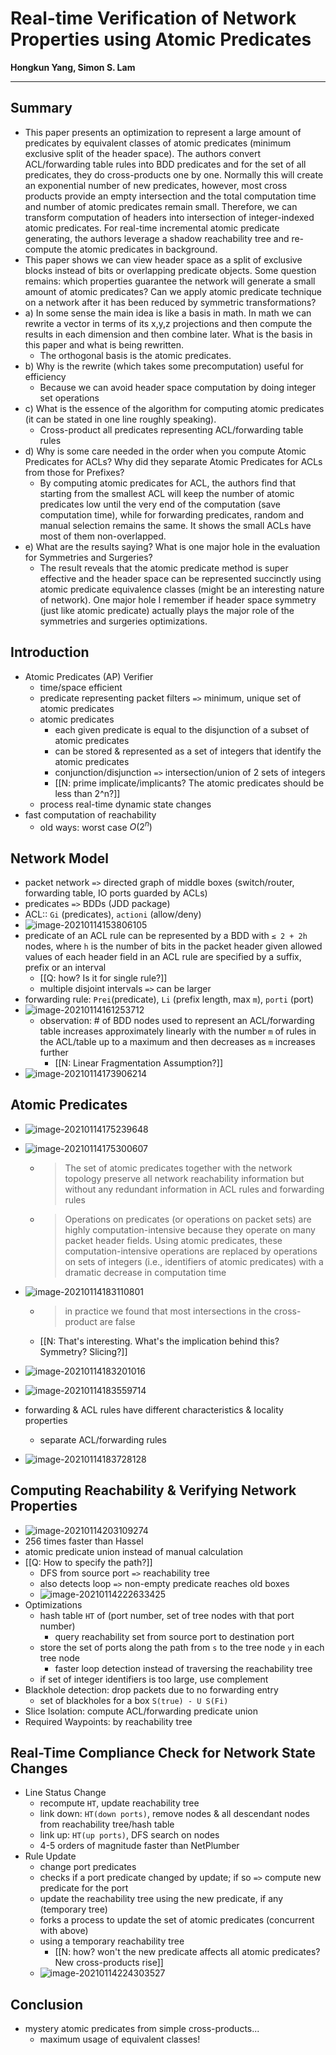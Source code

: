 # Real-time Verification of Network Properties using Atomic Predicates  

**Hongkun Yang, Simon S. Lam**

---

## Summary

* This paper presents an optimization to represent a large amount of predicates by equivalent classes of atomic predicates (minimum exclusive split of the header space). The authors convert ACL/forwarding table rules into BDD predicates and for the set of all predicates, they do cross-products one by one. Normally this will create an exponential number of new predicates, however, most cross products provide an empty intersection and the total computation time and number of atomic predicates remain small. Therefore, we can transform computation of headers into intersection of integer-indexed atomic predicates. For real-time incremental atomic predicate generating, the authors leverage a shadow reachability tree and re-compute the atomic predicates in background.
* This paper shows we can view header space as a split of exclusive blocks instead of bits or overlapping predicate objects. Some question remains: which properties guarantee the network will generate a small amount of atomic predicates? Can we apply atomic predicate technique on a network after it has been reduced by symmetric transformations?
* a) In some sense the main idea is like a basis in math. In math we can rewrite a vector in terms of its x,y,z projections and then compute the results in each dimension and then combine later. What is the basis in this paper and what is being rewritten.
  * The orthogonal basis is the atomic predicates.
* b) Why is the rewrite (which takes some precomputation) useful for efficiency
  * Because we can avoid header space computation by doing integer set operations
* c) What is the essence of the algorithm for computing atomic predicates (it can be stated in one line roughly speaking).
  * Cross-product all predicates representing ACL/forwarding table rules
* d) Why is some care needed in the order when you compute Atomic Predicates for ACLs? Why did they separate Atomic Predicates for ACLs from those for Prefixes?
  * By computing atomic predicates for ACL, the authors find that starting from the smallest ACL will keep the number of atomic predicates low until the very end of the computation (save computation time), while for forwarding predicates, random and manual selection remains the same. It shows the small ACLs have most of them non-overlapped.
* e) What are the results saying? What is one major hole in the evaluation for Symmetries and Surgeries?
  * The result reveals that the atomic predicate method is super effective and the header space can be represented succinctly using atomic predicate equivalence classes (might be an interesting nature of network). One major hole I remember if header space symmetry (just like atomic predicate) actually plays the major role of the symmetries and surgeries optimizations.





## Introduction

* Atomic Predicates (AP) Verifier  
  * time/space efficient
  * predicate representing packet filters `=>` minimum, unique set of atomic predicates
  * atomic predicates
    * each given predicate is equal to the disjunction of a subset of atomic predicates
    * can be stored & represented as a set of integers that identify the atomic predicates
    * conjunction/disjunction `=>` intersection/union of 2 sets of integers
    * [[N: prime implicate/implicants? The atomic predicates should be less than 2^n?]]
  * process real-time dynamic state changes
* fast computation of reachability
  * old ways: worst case $O(2^n)$



## Network Model

* packet network `=>` directed graph of middle boxes (switch/router, forwarding table, IO ports guarded by ACLs)
* predicates `=>` BDDs (JDD package)
* ACL:: `Gi` (predicates), `actioni` (allow/deny)
* ![image-20210114153806105](verification_atomic_predicate.assets/image-20210114153806105.png)
* predicate of an ACL rule can be represented by a BDD with `≤ 2 + 2h` nodes, where `h` is the number of bits in the packet header given allowed values of each header field in an ACL rule are specified by a suffix, prefix or an interval  
  * [[Q: how? Is it for single rule?]]
  * multiple disjoint intervals `=>` can be larger
* forwarding rule: `Prei`(predicate), `Li` (prefix length, max `m`), `porti` (port)
* ![image-20210114161253712](verification_atomic_predicate.assets/image-20210114161253712.png)
  * observation: \# of BDD nodes used to represent an ACL/forwarding table increases approximately linearly with the number `m` of rules in the ACL/table up to a maximum and then decreases as `m` increases further
    * [[N: Linear Fragmentation Assumption?]]
* ![image-20210114173906214](verification_atomic_predicate.assets/image-20210114173906214.png)



## Atomic Predicates

* ![image-20210114175239648](verification_atomic_predicate.assets/image-20210114175239648.png)

* ![image-20210114175300607](verification_atomic_predicate.assets/image-20210114175300607.png)

  * > The set of atomic predicates together with the network topology preserve all network reachability information but without any redundant information in ACL rules and forwarding rules  

  * >  Operations on predicates (or operations on packet sets) are highly computation-intensive because they operate on many packet header fields. Using atomic predicates, these computation-intensive operations are replaced by operations on sets of integers (i.e., identifiers of atomic predicates) with a dramatic decrease in computation time  

* ![image-20210114183110801](verification_atomic_predicate.assets/image-20210114183110801.png)

  * > in practice we found that most intersections in the cross-product are false 

  * [[N: That's interesting. What's the implication behind this? Symmetry? Slicing?]]

* ![image-20210114183201016](verification_atomic_predicate.assets/image-20210114183201016.png)

* ![image-20210114183559714](verification_atomic_predicate.assets/image-20210114183559714.png)

* forwarding & ACL rules have different characteristics & locality properties

  * separate ACL/forwarding rules

* ![image-20210114183728128](verification_atomic_predicate.assets/image-20210114183728128.png)



## Computing Reachability & Verifying Network Properties

* ![image-20210114203109274](verification_atomic_predicate.assets/image-20210114203109274.png)
* 256 times faster than Hassel
* atomic predicate union instead of manual calculation
* [[Q: How to specify the path?]]
  * DFS from source port `=>` reachability tree
  * also detects loop `=>` non-empty predicate reaches old boxes
  * ![image-20210114222633425](verification_atomic_predicate.assets/image-20210114222633425.png)
* Optimizations
  * hash table `HT` of (port number, set of tree nodes with that port number)
    * query reachability set from source port to destination port
  * store the set of ports along the path from `s` to the tree node `y` in each tree node
    * faster loop detection instead of traversing the reachability tree
  * if set of integer identifiers is too large, use complement
* Blackhole detection: drop packets due to no forwarding entry
  * set of blackholes for a box `S(true) - U S(Fi)`
* Slice Isolation: compute ACL/forwarding predicate union
* Required Waypoints: by reachability tree



## Real-Time Compliance Check for Network State Changes

* Line Status Change
  * recompute `HT`, update reachability tree
  * link down: `HT(down ports)`, remove nodes & all descendant nodes from reachability tree/hash table
  * link up: `HT(up ports)`, DFS search on nodes
  * 4-5 orders of magnitude faster than NetPlumber
* Rule Update
  * change port predicates
  * checks if a port predicate changed by update; if so `=>` compute new predicate for the port
  * update the reachability tree using the new predicate, if any (temporary tree)
  * forks a process to update the set of atomic predicates (concurrent with above)
  * using a temporary reachability tree
    * [[N: how? won't the new predicate affects all atomic predicates? New cross-products rise]]
  * ![image-20210114224303527](verification_atomic_predicate.assets/image-20210114224303527.png)



## Conclusion

* mystery atomic predicates from simple cross-products...
  * maximum usage of equivalent classes!


